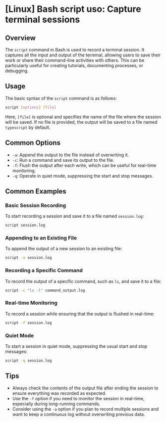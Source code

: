 # [Linux] Bash script uso: Capture terminal sessions

## Overview
The `script` command in Bash is used to record a terminal session. It captures all the input and output of the terminal, allowing users to save their work or share their command-line activities with others. This can be particularly useful for creating tutorials, documenting processes, or debugging.

## Usage
The basic syntax of the `script` command is as follows:

```bash
script [options] [file]
```

Here, `[file]` is optional and specifies the name of the file where the session will be saved. If no file is provided, the output will be saved to a file named `typescript` by default.

## Common Options
- `-a`: Append the output to the file instead of overwriting it.
- `-c`: Run a command and save its output to the file.
- `-f`: Flush the output after each write, which can be useful for real-time monitoring.
- `-q`: Operate in quiet mode, suppressing the start and stop messages.

## Common Examples

### Basic Session Recording
To start recording a session and save it to a file named `session.log`:

```bash
script session.log
```

### Appending to an Existing File
To append the output of a new session to an existing file:

```bash
script -a session.log
```

### Recording a Specific Command
To record the output of a specific command, such as `ls`, and save it to a file:

```bash
script -c "ls -l" command_output.log
```

### Real-time Monitoring
To record a session while ensuring that the output is flushed in real-time:

```bash
script -f session.log
```

### Quiet Mode
To start a session in quiet mode, suppressing the usual start and stop messages:

```bash
script -q session.log
```

## Tips
- Always check the contents of the output file after ending the session to ensure everything was recorded as expected.
- Use the `-f` option if you need to monitor the session in real-time, especially during long-running commands.
- Consider using the `-a` option if you plan to record multiple sessions and want to keep a continuous log without overwriting previous data.